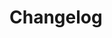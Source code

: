 <!--
 UnitML
 Copyright 2023 Carnegie Mellon University.
 NO WARRANTY. THIS CARNEGIE MELLON UNIVERSITY AND SOFTWARE ENGINEERING INSTITUTE MATERIAL IS FURNISHED ON AN "AS-IS" BASIS. CARNEGIE MELLON UNIVERSITY MAKES NO WARRANTIES OF ANY KIND, EITHER EXPRESSED OR IMPLIED, AS TO ANY MATTER INCLUDING, BUT NOT LIMITED TO, WARRANTY OF FITNESS FOR PURPOSE OR MERCHANTABILITY, EXCLUSIVITY, OR RESULTS OBTAINED FROM USE OF THE MATERIAL. CARNEGIE MELLON UNIVERSITY DOES NOT MAKE ANY WARRANTY OF ANY KIND WITH RESPECT TO FREEDOM FROM PATENT, TRADEMARK, OR COPYRIGHT INFRINGEMENT.
 Released under a BSD (SEI)-style license, please see license.txt or contact permission@sei.cmu.edu for full terms.
 [DISTRIBUTION STATEMENT A] This material has been approved for public release and unlimited distribution.  Please see Copyright notice for non-US Government use and distribution.
 This Software includes and/or makes use of Third-Party Software each subject to its own license.
 DM23-0976
-->


# Changelog

<!-- <START NEW CHANGELOG ENTRY> -->

<!-- <END NEW CHANGELOG ENTRY> -->
